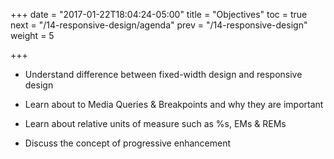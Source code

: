 +++
date = "2017-01-22T18:04:24-05:00"
title = "Objectives"
toc = true
next = "/14-responsive-design/agenda"
prev = "/14-responsive-design"
weight = 5

+++

- Understand difference between fixed-width design and responsive design

- Learn about to Media Queries & Breakpoints and why they are important

- Learn about relative units of measure such as %s, EMs & REMs

- Discuss the concept of progressive enhancement
